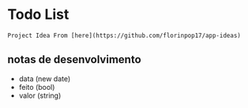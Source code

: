 # Todo List

```Project Idea From [here](https://github.com/florinpop17/app-ideas)```

## notas de desenvolvimento

- data (new date)
- feito (bool)
- valor (string)